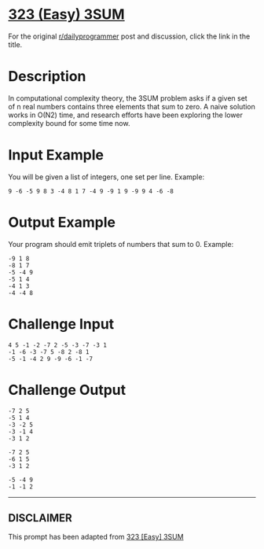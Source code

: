 # [323 (Easy) 3SUM](https://www.reddit.com/r/dailyprogrammer/comments/6melen/20170710_challenge_323_easy_3sum/)

For the original [r/dailyprogrammer](https://www.reddit.com/r/dailyprogrammer/) post and discussion, click the link in the title.

# Description
In computational complexity theory, the 3SUM problem asks if a given set of n real numbers contains three elements that sum to zero. A naive solution works in O(N2) time, and research efforts have been exploring the lower complexity bound for some time now. 

# Input Example
You will be given a list of integers, one set per line. Example:


```
9 -6 -5 9 8 3 -4 8 1 7 -4 9 -9 1 9 -9 9 4 -6 -8
```
# Output Example
Your program should emit triplets of numbers that sum to 0. Example:


```
-9 1 8
-8 1 7
-5 -4 9
-5 1 4
-4 1 3
-4 -4 8
```
# Challenge Input

```
4 5 -1 -2 -7 2 -5 -3 -7 -3 1
-1 -6 -3 -7 5 -8 2 -8 1
-5 -1 -4 2 9 -9 -6 -1 -7
```
# Challenge Output

```
-7 2 5
-5 1 4
-3 -2 5
-3 -1 4
-3 1 2

-7 2 5
-6 1 5
-3 1 2

-5 -4 9
-1 -1 2
```

----
## **DISCLAIMER**
This prompt has been adapted from [323 [Easy] 3SUM](https://www.reddit.com/r/dailyprogrammer/comments/6melen/20170710_challenge_323_easy_3sum/
)
